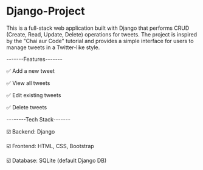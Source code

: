 # Django-Project

This is a full-stack web application built with Django that performs CRUD (Create, Read, Update, Delete) operations for tweets. The project is inspired by the "Chai aur Code" tutorial and provides a simple interface for users to manage tweets in a Twitter-like style.

-------Features-------

✅ Add a new tweet

✅ View all tweets

✅ Edit existing tweets

✅ Delete tweets


--------Tech Stack-------

☑️ Backend: Django

☑️ Frontend: HTML, CSS, Bootstrap

☑️ Database: SQLite (default Django DB)
